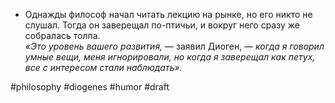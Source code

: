 - Однажды философ начал читать лекцию на рынке, но его никто не слушал. Тогда он заверещал по-птичьи, и вокруг него сразу же собралась толпа.  
    _«Это уровень вашего развития,_ — заявил Диоген, — _когда я говорил умные вещи, меня игнорировали, но когда я заверещал как петух, все с интересом стали наблюдать»._

#philosophy #diogenes #humor
#draft